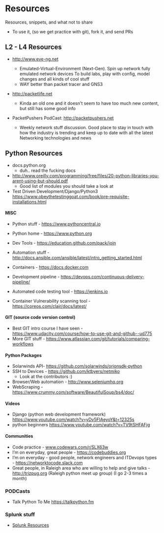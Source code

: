 # Resources
Resources, snippets, and what not to share

* To use it, (so we get practice with git), fork it, and send PRs

## L2 - L4 Resources
* http://www.eve-ng.net
  * Emulated-Virtual-Environment (Next-Gen). Spin up network fully emulated network devices
  To build labs, play with config, model changes and all kinds of cool stuff
  * WAY better than packet tracer and GNS3
  
* http://packetlife.net
  * Kinda an old one and it doesn't seem to have too much new content, but still has some good info
  
* PacketPushers PodCast: http://packetpushers.net
  * Weekly network stuff discussion. Good place to stay in touch with how the industry is trending and keep up to date with all the latest Networking technologies and news
  
## Python Resources
* docs.python.org
  * duh.. read the fucking docs
* http://www.oreilly.com/programming/free/files/20-python-libraries-you-arent-using-but-should.pdf
  * Good list of modules you should take a look at
* Test Driven Development/Django/Python3
https://www.obeythetestinggoat.com/book/pre-requisite-installations.html

#### MISC
* Python stuff - https://www.pythoncentral.io
* Python home - https://www.python.org

* Dev Tools - https://education.github.com/pack/join

* Automation stuff - http://docs.ansible.com/ansible/latest/intro_getting_started.html
* Containers - https://docs.docker.com
* Development pipeline - https://devops.com/continuous-delivery-pipeline/
* Automated code testing tool - https://jenkins.io
* Container Vulnerability scanning tool - https://coreos.com/clair/docs/latest/

#### GIT (source code version control)
* Best GIT intro course I have seen - https://www.udacity.com/course/how-to-use-git-and-github--ud775
* More GIT stuff - https://www.atlassian.com/git/tutorials/comparing-workflows

#### Python Packages
* Solarwinds API- https://github.com/solarwinds/orionsdk-python
* SSH to Devices - https://github.com/ktbyers/netmiko
  * Look at the contributors :) 
* Browser/Web automation - http://www.seleniumhq.org
* WebScraping - https://www.crummy.com/software/BeautifulSoup/bs4/doc/

#### Videos
* Django (python web development framework) https://www.youtube.com/watch?v=yDv5FIAeyoY&t=12325s
* python beginners https://www.youtube.com/watch?v=TV9tSHFAFjg


#### Communities
* Code practice - www.codewars.com/r/SLX63w
* I’m on everyday, great people - https://codebuddies.org
* I’m on everyday - good people, network engineers and ITDevops types - https://networktocode.slack.com
* Great people, in Raleigh area who are willing to help and give talks - http://trizpug.org (Raleigh python meet up group) (I go 2-3 times a month)


### PODCasts
* Talk Python To Me https://talkpython.fm


### Splunk stuff
* [Splunk Resources](SplunkREADME.md)
